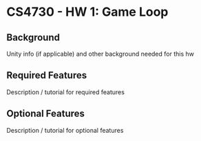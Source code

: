 CS4730 - HW 1: Game Loop
===============================

<a name="background"></a>Background
---------------------------------------

Unity info (if applicable) and other background needed for this hw



<a name="required"></a>Required Features
---------------------------------------

Description / tutorial for required features



<a name="optional"></a>Optional Features
---------------------------------------

Description / tutorial for optional features